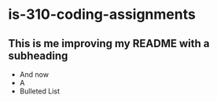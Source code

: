 # is-310-coding-assignments
## This is me improving my README with a subheading
* And now
* A 
* Bulleted List

